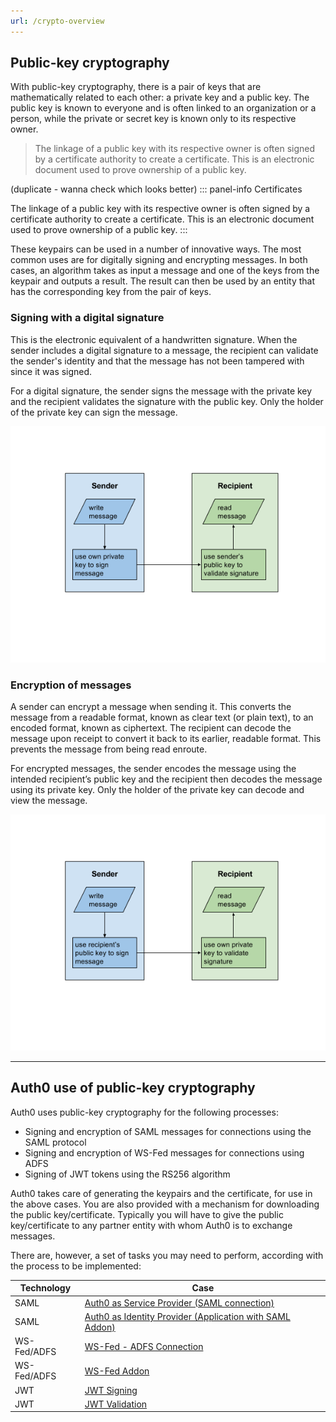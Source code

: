 ```yaml
---
url: /crypto-overview
---
```


## Public-key cryptography

With public-key cryptography, there is a pair of keys that are mathematically related to each other: a private key and a public key. The public key is known to everyone and is often linked to an organization or a person, while the private or secret key is known only to its respective owner.

> The linkage of a public key with its respective owner is often signed by a certificate authority to create a certificate. This is an electronic document used to prove ownership of a public key.

(duplicate - wanna check which looks better)
::: panel-info Certificates

The linkage of a public key with its respective owner is often signed by a certificate authority to create a certificate. This is an electronic document used to prove ownership of a public key.
:::

These keypairs can be used in a number of innovative ways.  The most common uses are for digitally signing and encrypting messages.  In both cases, an algorithm takes as input a message and one of the keys from the keypair and outputs a result.  The result can then be used by an entity that has the corresponding key from the pair of keys. 

### Signing with a digital signature
This is the electronic equivalent of a handwritten signature. When the sender includes a digital signature to a message, the recipient can validate the sender's identity and that the message has not been tampered with since it was signed.

For a digital signature, the sender signs the message with the private key and the recipient validates the signature with the public key.  Only the holder of the private key can sign the message.

![](media/articles/public-key-cryptography/signing-messages.png)

### Encryption of messages
A sender can encrypt a message when sending it. This converts the message from a readable format, known as clear text (or plain text), to an encoded format, known as ciphertext. The recipient can decode the message upon receipt to convert it back to its earlier, readable format. This prevents the message from being read enroute.

For encrypted messages, the sender encodes the message using the intended recipient’s public key and the recipient then decodes the message using its private key. Only the holder of the private key can decode and view the message.

![](media/articles/public-key-cryptography/encrypting-messages.png)

---

## Auth0 use of public-key cryptography

Auth0 uses public-key cryptography for the following processes:
+ Signing and encryption of SAML messages for connections using the SAML protocol
+ Signing and encryption of WS-Fed messages for connections using ADFS
+ Signing of JWT tokens using the RS256 algorithm

Auth0 takes care of generating the keypairs and the certificate, for use in the above cases. You are also provided with a mechanism for downloading the public key/certificate. Typically you will have to give the public key/certificate to any partner entity with whom Auth0 is to exchange messages.

There are, however, a set of tasks you may need to perform, according with the process to be implemented:

| Technology  | Case |
| ----------  | ---- |
| SAML        | [Auth0 as Service Provider (SAML connection)](/saml/auth0-as-sp) |
| SAML        | [Auth0 as Identity Provider (Application with SAML Addon)](/saml/auth0-as-idp) |
| WS-Fed/ADFS | [WS-Fed - ADFS Connection](/wsfed-adfs) |
| WS-Fed/ADFS | [WS-Fed Addon](/wsfed-addon) |
| JWT         | [JWT Signing](/jwt-sign) |
| JWT         | [JWT Validation](/jwt-validate) |
